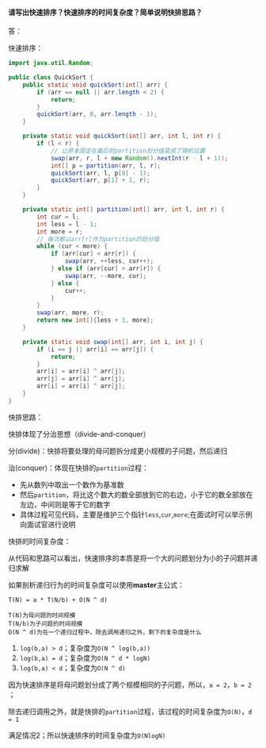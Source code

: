 #### 请写出快速排序？快速排序的时间复杂度？简单说明快排思路？

答：

快速排序：

```java
import java.util.Random;

public class QuickSort {
    public static void quickSort(int[] arr) {
        if (arr == null || arr.length < 2) {
            return;
        }
        quickSort(arr, 0, arr.length - 1);
    }

    private static void quickSort(int[] arr, int l, int r) {
        if (l < r) {
            // 让原本固定在最后的partition划分值变成了随机位置
            swap(arr, r, l + new Random().nextInt(r - l + 1));
            int[] p = partition(arr, l, r);
            quickSort(arr, l, p[0] - 1);
            quickSort(arr, p[1] + 1, r);
        }
    }

    private static int[] partition(int[] arr, int l, int r) {
        int cur = l;
        int less = l - 1;
        int more = r;
        // 每次都以arr[r]作为partition的划分值
        while (cur < more) {
            if (arr[cur] < arr[r]) {
                swap(arr, ++less, cur++);
            } else if (arr[cur] > arr[r]) {
                swap(arr, --more, cur);
            } else {
                cur++;
            }
        }
        swap(arr, more, r);
        return new int[]{less + 1, more};
    }

    private static void swap(int[] arr, int i, int j) {
        if (i == j || arr[i] == arr[j]) {
            return;
        }
        arr[i] = arr[i] ^ arr[j];
        arr[j] = arr[i] ^ arr[j];
        arr[i] = arr[i] ^ arr[j];
    }
}
```



快排思路：

快排体现了分治思想（divide-and-conquer）

分(divide)：快排将要处理的母问题拆分成更小规模的子问题，然后递归

治(conquer)：体现在快排的`partition`过程：

- 先从数列中取出一个数作为基准数
- 然后`partition`，将比这个数大的数全部放到它的右边，小于它的数全部放在左边，中间则是等于它的数字
- 具体过程可见代码，主要是维护三个指针`less`,`cur`,`more`;在面试时可以举示例向面试官进行说明



快排的时间复杂度：

从代码和思路可以看出，快速排序的本质是将一个大的问题划分为小的子问题并递归求解

如果剖析递归行为的时间复杂度可以使用**master**主公式：

```
T(N) = a * T(N/b) + O(N ^ d)

T(N)为母问题的时间规模
T(N/b)为子问题的时间规模
O(N ^ d)为在一个递归过程中，除去调用递归之外，剩下的复杂度是什么
```

1. `log(b,a) > d`；复杂度为`O(N ^ log(b,a))`
2. `log(b,a) = d`；复杂度为`O(N ^ d * logN)`
3. `log(b,a) < d`；复杂度为`O(N ^ d)`

因为快速排序是将母问题划分成了两个规模相同的子问题，所以，`a = 2`，`b = 2` ；

除去递归调用之外，就是快排的`partition`过程，该过程的时间复杂度为`O(N)`，`d = 1`

满足情况2；所以快速排序的时间复杂度为`O(NlogN)`

